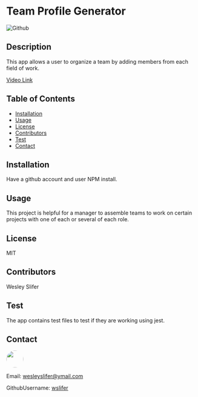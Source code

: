 # Team Profile Generator

![Github](https://img.shields.io/github/last-commit/wslifer/team-profile-generator)

## Description

This app allows a user to organize a team by adding members from each field of work.

[Video Link](https://drive.google.com/file/d/18gA6ISAoiyxPe_O-hkoqC53sdPB-qQf5/view)

## Table of Contents

- [Installation](##Installation)
- [Usage](##Usage)
- [License](##License)
- [Contributors](##Contributors)
- [Test](##Test)
- [Contact](##Contact)

## Installation

Have a github account and user NPM install.

## Usage

This project is helpful for a manager to assemble teams to work on certain projects with one of each or several of each role.

## License

MIT

## Contributors

Wesley Slifer

## Test

The app contains test files to test if they are working using jest.

## Contact

<img src="https://avatars.githubusercontent.com/wslifer" style="width: 45px; height: 45px; border-radius:100%;">

Email: wesleyslifer@ymail.com

GithubUsername: [wslifer](https://github.com/wslifer)
